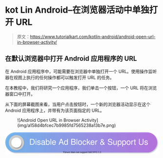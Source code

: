 # kot Lin Android–在浏览器活动中单独打开 URL

> 原文：<https://www.tutorialkart.com/kotlin-android/android-open-url-in-browser-activity/>

## 在默认浏览器中打开 Android 应用程序的 URL

在 Android 应用程序中，可能需要在浏览器中单独打开一个 URL。使用操作监听器在视图上执行的任何操作都可以触发打开 URL 的任务。

在本教程中，我们将研究一个应用程序，我们单击一个按钮，一个 URL 将在浏览器窗口中打开。

从下面的屏幕截图来看，当用户点击按钮时，一个新的浏览器活动显示在这个 Android 应用程序上，并带有为该页面指定的 URL。

<figure class="aligncenter">![Android Open URL in Browser Activity](img/a158d4bfcec7b9985fd7565238a13b7e.png)</figure>

[![](img/925da31b32d6bc3827932f6c8afb11bb.png)](https://www.tutorialkart.com/)